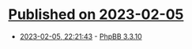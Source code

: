 # [Published on 2023-02-05](index.md)

* [2023-02-05, 22:21:43](https://news.ycombinator.com/item?id=34670280) - [PhpBB 3.3.10](https://www.phpbb.com/community/viewtopic.php?t=2635986)

